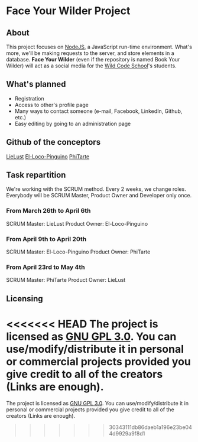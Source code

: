 # Face Your Wilder Project

## About

This project focuses on [NodeJS](https://nodejs.org/), a JavaScript run-time environment. What's more, we'll be making requests to the server, and store elements in a database.
**Face Your Wilder** (even if the repository is named Book Your Wilder) will act as a social media for the [Wild Code School](https://wildcodeschool.fr)'s students.

## What's planned

* Registration
* Access to other's profile page
* Many ways to contact someone (e-mail, Facebook, LinkedIn, Github, etc.)
* Easy editing by going to an administration page

## Github of the conceptors

[LieLust](https://github.com/LieLust)
[El-Loco-Pinguino](https://github.com/El-Loco-Pinguino)
[PhiTarte](https://github.com/PhiTarte)

## Task repartition

We're working with the SCRUM method. Every 2 weeks, we change roles. Everybody will be SCRUM Master, Product Owner and Developer only once.

### From March 26th to April 6th
SCRUM Master: LieLust
Product Owner: El-Loco-Pinguino

### From April 9th to April 20th
SCRUM Master: El-Loco-Pinguino
Product Owner: PhiTarte

### From April 23rd to May 4th
SCRUM Master: PhiTarte
Product Owner: LieLust

## Licensing

<<<<<<< HEAD
The project is licensed as [GNU GPL 3.0](https://www.gnu.org/licenses/gpl-3.0.en.html). You can use/modify/distribute it in personal or commercial projects provided you give credit to all of the creators (Links are enough).
=======
The project is licensed as [GNU GPL 3.0](https://www.gnu.org/licenses/gpl-3.0.en.html). You can use/modify/distribute it in personal or commercial projects provided you give credit to all of the creators (Links are enough).
>>>>>>> 30343111db86daeb1a196e23be044d9929a9f8d1
